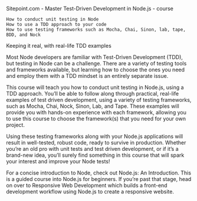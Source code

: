 Sitepoint.com - Master Test-Driven Development in Node.js - course





    How to conduct unit testing in Node
    How to use a TDD approach to your code
    How to use testing frameworks such as Mocha, Chai, Sinon, lab, tape, BDD, and Nock




 Keeping it real, with real-life TDD examples

Most Node developers are familiar with Test-Driven Development (TDD), but testing in Node can be a challenge. There are a variety of testing tools and frameworks available, but learning how to choose the ones you need and employ them with a TDD mindset is an entirely separate issue.

This course will teach you how to conduct unit testing in Node.js, using a TDD approach. You’ll be able to follow along through practical, real-life examples of test driven development, using a variety of testing frameworks, such as Mocha, Chai, Nock, Sinon, Lab, and Tape. These examples will provide you with hands-on experience with each framework, allowing you to use this course to choose the framework(s) that you need for your own project.

Using these testing frameworks along with your Node.js applications will result in well-tested, robust code, ready to survive in production. Whether you’re an old pro with unit tests and test driven development, or if it’s a brand-new idea, you’ll surely find something in this course that will spark your interest and improve your Node tests!

For a concise introduction to Node, check out Node.js: An Introduction. This is a guided course into Node.js for beginners. If you’re past that stage, head on over to Responsive Web Development which builds a front-end development workflow using Node.js to create a responsive website.